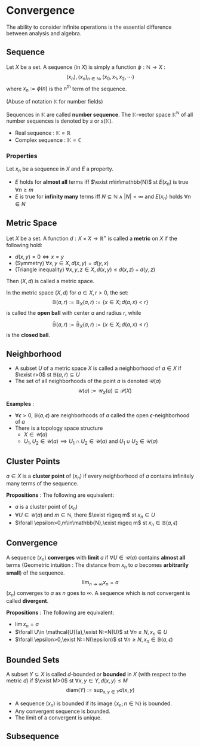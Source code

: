 # Convergence
The ability to consider infinite operations is the essential difference between analysis and algebra.

## Sequence
Let $X$ be a set. A sequence (in $X$) is simply a function $\phi:\mathbb{N}\to X$ :
$$(x_n), (x_n)_{n\in\mathbb{N}},(x_0,x_1,x_2,\cdots)$$
where $x_n:=\phi(n)$ is the $n^{\text{th}}$ term of the sequence.

(Abuse of notation $\mathbb{K}$ for number fields)

Sequences in $\mathbb{K}$ are called **number sequence**. The $\mathbb{K}\text{-vector space}$ $\mathbb{K}^\mathbb{N}$ of all number sequences is denoted by $s$ or $s(\mathbb{K})$.
- Real sequence : $\mathbb{K=R}$
- Complex sequence : $\mathbb{K=C}$

### Properties
Let $x_n$ be a sequence in $X$ and $E$ a property. 
- $E$ holds for **almost all** terms iff $\exist m\in\mathbb{N}$ st $E(x_n)$ is true $\forall n\geq m$
- $E$ is true for **infinity many** terms iff $N\subseteq \mathbb{N}\land |N|=\infty$ and $E(x_n)$ holds $\forall n\in N$

## Metric Space
Let $X$ be a set. A function $d:X\times X\to \mathbb{R}^+$ is called a **metric** on $X$ if the following hold:
- $d(x,y)=0\iff x=y$
- (Symmetry) $\forall x,y\in X, d(x,y)=d(y,x)$
- (Triangle inequality) $\forall x,y,z\in X, d(x,y)\leq d(x,z)+d(y,z)$

Then $(X,d)$ is called a metric space.

In the metric space $(X,d)$ for $a\in X,r>0$, the set:
$$\mathbb{B}(a,r):=\mathbb{B}_X(a,r):=\{x\in X;d(a,x)<r\}$$
is called the **open ball** with center $a$ and radius $r$, while

$$\mathbb{\bar{B}}(a,r):=\mathbb{\bar{B}}_X(a,r):=\{x\in X;d(a,x)\leq r\}$$ 
is the **closed ball**.

## Neighborhood
- A subset $U$ of a metric space $X$ is called a neighborhood of $a\in X$ if $\exist r>0$ st $\mathbb{B}(a,r)\subseteq U$
- The set of all neighborhoods of the point $a$ is denoted $\mathcal{U}(a)$
$$\mathcal{U}(a):=\mathcal{U}_X(a)\subseteq\mathcal{P}(X)$$

**Examples** :
- $\forall \epsilon>0$, $\mathbb{B}(a,\epsilon)$ are neighborhoods of $a$ called the open $\epsilon\text{-neighborhood}$ of $a$
- There is a topology space structure 
  - $X\in \mathcal{U}(a)$
  - $U_1,U_2\in \mathcal{U}(a)\implies U_1\cap U_2\in\mathcal{U}(a)$ and $U_1\cup U_2\in\mathcal{U}(a)$

## Cluster Points
$a\in X$ is a **cluster point** of $(x_n)$ if every neighborhood of $a$ contains infinitely many terms of the sequence.

**Propositions** :
The following are equivalent:
- $a$ is a cluster point of $(x_n)$
- $\forall U\in \mathcal{U}(a)$ and $m\in \mathbb{N}$, there $\exist n\geq m$ st $x_n\in U$
- $\forall \epsilon>0,m\in\mathbb{N},\exist n\geq m$ st $x_n\in \mathbb{B}(a,\epsilon)$

## Convergence
A sequence $(x_n)$ **converges** with **limit** $a$ if $\forall U\in\mathcal{U}(a)$ contains **almost all** terms (Geometric intuition : The distance from $x_n$ to $a$ becomes **arbitrarily small**) of the sequence.
$$\lim_{n\to\infty}x_n=a$$
$(x_n)$ converges to $a$ as $n$ goes to $\infty$. A sequence which is not convergent is called **divergent**.

**Propositions** :
The following are equivalent:
- $\lim x_n=a$
- $\forall U\in \mathcal{U}(a),\exist N:=N(U)$ st $\forall n\geq N,x_n\in U$
- $\forall \epsilon>0,\exist N:=N(\epsilon)$ st $\forall n\geq N,x_n\in\mathbb{B}(a,\epsilon)$

## Bounded Sets
A subset $Y\subseteq X$ is called $d\text{-bounded}$ or **bounded** in $X$ (with respect to the metric $d$) if $\exist M>0$ st $\forall x,y\in Y,d(x,y)\leq M$
$$\text{diam}(Y):=\text{sup}_{x,y\in Y} d(x,y)$$

- A sequence $(x_n)$ is bounded if its image $\{x_n;n\in\mathbb{N}\}$ is bounded.
- Any convergent sequence is bounded.
- The limit of a convergent is unique.

## Subsequence

